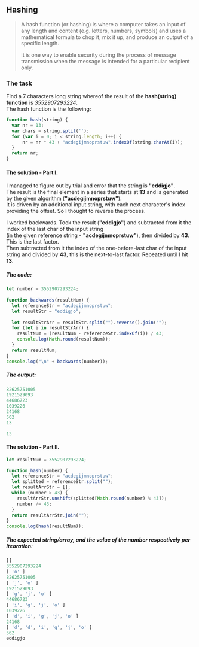 ## Hashing

>A hash function (or hashing) is where a computer takes an input of any length and content (e.g. letters, numbers, symbols) and uses a mathematical formula to chop it, mix it up, and produce an output of a specific length.   
>
>It is one way to enable security during the process of message transmission when the message is intended for a particular recipient only.  

### The task

Find a 7 characters long string whereof the result of the **hash(string) function** is _3552907293224_.     
The hash function is the following:  

```javascript
function hash(string) {
  var nr = 13;
  var chars = string.split('');
  for (var i = 0; i < string.length; i++) {
      nr = nr * 43 + "acdegijmnoprstuw".indexOf(string.charAt(i));
  }
  return nr;
}
```

#### The solution - Part I.

I managed to figure out by trial and error that the string is **"eddigjo"**.      
The result is the final element in a series that starts at **13** and is generated by the given algorithm (**"acdegijmnoprstuw"**).     
It is driven by an additional input string, with each next character's index providing the offset. So I thought to reverse the process.      

I worked backwards. Took the result (**"eddigjo"**) and subtracted from it the index of the last char of the input string   
(in the given reference string - **"acdegijmnoprstuw"**), then divided by **43**. This is the last factor.     
Then subtracted from it the index of the one-before-last char of the input string and divided by **43**, this is the next-to-last   factor. Repeated until I hit **13**.  

##### The code:

```javascript
let number = 3552907293224;
 
function backwards(resultNum) {
  let referenceStr = "acdegijmnoprstuw";
  let resultStr = "eddigjo";
 
  let resultStrArr = resultStr.split("").reverse().join("");
  for (let i in resultStrArr) {
    resultNum = (resultNum - referenceStr.indexOf(i)) / 43;
    console.log(Math.round(resultNum));
  }
  return resultNum;
}
console.log("\n" + backwards(number));
```
##### The output:

```javascript
82625751005
1921529093
44686723
1039226
24168
562
13

13
```

#### The solution - Part II.

```javascript
let resultNum = 3552907293224;

function hash(number) {
  let referenceStr = "acdegijmnoprstuw";
  let splitted = referenceStr.split("");
  let resultArrStr = [];
  while (number > 43) {
    resultArrStr.unshift(splitted[Math.round(number) % 43]);
    number /= 43;
  }
  return resultArrStr.join("");
}
console.log(hash(resultNum));
```

##### The expected string/array, and the value of the number respectively per itearation:

```javascript
[]
3552907293224
[ 'o' ]
82625751005
[ 'j', 'o' ]
1921529093
[ 'g', 'j', 'o' ]
44686723
[ 'i', 'g', 'j', 'o' ]
1039226
[ 'd', 'i', 'g', 'j', 'o' ]
24168
[ 'd', 'd', 'i', 'g', 'j', 'o' ]
562
eddigjo
```
